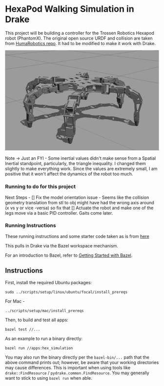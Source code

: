 # HexaPod Walking Simulation in Drake
This project will be building a controller for the Trossen Robotics Hexapod robot (PhantomX). The original open source URDF and collision are taken from [HumaRobotics repo](https://github.com/HumaRobotics/phantomx_description). It had to be modified to make it work with Drake. 

![Phantom X model](/media/phantomx.png?raw=true "Phantom X model with the HumaRobotics meshes")


Note -> Just an FYI - Some inertial values didn't make sense from a Spatial Inertial standpoint, particularly, the triangle inequality. I changed them slightly to make everything work. Since the values are extremely small, I am positive that it won't affect the dynamics of the robot too much. 

### Running to do for this project 
Next Steps - 
[] Fix the model orientation issue 
    - Seems like the collision geometry translation from stl to obj might have had the wrong axis around (x vs y or vice -versa) 
    so fix that
[] Actuate the robot and make one of the legs move via a basic PID controller. Gaits come later. 


### Running Instructions
These running instructions and some starter code taken as is from [here](https://github.com/RobotLocomotion/drake-external-examples)

This pulls in Drake via the Bazel workspace mechanism.

For an introduction to Bazel, refer to
[Getting Started with Bazel](https://docs.bazel.build/versions/master/getting-started.html).

## Instructions

First, install the required Ubuntu packages:

```
sudo ../scripts/setup/linux/ubuntu/focal/install_prereqs
```
For Mac - 
```
../scripts/setup/mac/install_prereqs
```

Then, to build and test all apps:
```
bazel test //...
```

As an example to run a binary directly:
```
bazel run //apps:hex_simulation
```

You may also run the binary directly per the `bazel-bin/...` path that the
above command prints out; however, be aware that your working directories may
cause differences.  This is important when using tools like
`drake::FindResource` / `pydrake.common.FindResource`.
You may generally want to stick to using `bazel run` when able.

